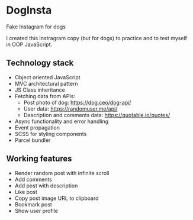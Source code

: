 # DogInsta

Fake Instagram for dogs

I created this Instragram copy (but for dogs) to practice and to test myself in OOP JavaScript.

## Technology stack

- Object oriented JavaScript
- MVC architectural pattern
- JS Class inheritance
- Fetching data from APIs:
  - Post photo of dog: https://dog.ceo/dog-api/
  - User data: https://randomuser.me/api/
  - Description and comments data: https://quotable.io/quotes/
- Async functionality and error handling
- Event propagation
- SCSS for styling components
- Parcel bundler

## Working features

- Render random post with infinite scroll
- Add comments
- Add post with description
- Like post
- Copy post image URL to clipboard
- Bookmark post
- Show user profile
